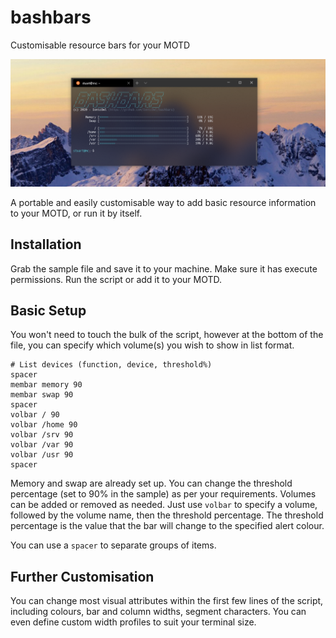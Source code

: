 # bashbars
Customisable resource bars for your MOTD

![bashbars_preview](https://github.com/IonicOwl/bashbars/blob/main/bashbars_banner.png?raw=true)

A portable and easily customisable way to add basic resource information to your MOTD, or run it by itself.


## Installation
Grab the sample file and save it to your machine.
Make sure it has execute permissions.
Run the script or add it to your MOTD.


## Basic Setup
You won't need to touch the bulk of the script, however at the bottom of the file, you can specify which volume(s) you wish to show in list format.
```
# List devices (function, device, threshold%)
spacer
membar memory 90
membar swap 90
spacer
volbar / 90
volbar /home 90
volbar /srv 90
volbar /var 90
volbar /usr 90
spacer
```

Memory and swap are already set up.  You can change the threshold percentage (set to 90% in the sample) as per your requirements.
Volumes can be added or removed as needed.  Just use `volbar` to specify a volume, followed by the volume name, then the threshold percentage.
The threshold percentage is the value that the bar will change to the specified alert colour.

You can use a `spacer` to separate groups of items.


## Further Customisation
You can change most visual attributes within the first few lines of the script, including colours, bar and column widths, segment characters.  You can even define custom width profiles to suit your terminal size.
